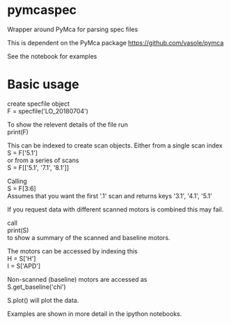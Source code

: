 # pymcaspec
Wrapper around PyMca for parsing spec files

This is dependent on the PyMca package
https://github.com/vasole/pymca

See the notebook for examples

# Basic usage 
create specfile object  
F = specfile('LO_20180704')

To show the relevent details of the file run  
print(F)

This can be indexed to create scan objects. Either from a single scan index  
S = F['5.1']  
or from a series of scans  
S = F[['5.1', '7.1', '8.1']]

Calling  
S = F[3:6]  
Assumes that you want the first '.1' scan and returns keys '3.1', '4.1', '5.1'

If you request data with different scanned motors is combined this may fail. 

call  
print(S)  
to show a summary of the scanned and baseline motors. 

The motors can be accessed by indexing this  
H = S['H']  
I = S['APD']  


Non-scanned (baseline) motors are accessed as  
S.get_baseline('chi')


S.plot()
will plot the data. 


Examples are shown in more detail in the ipython notebooks.